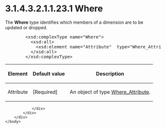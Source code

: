 <html dir="LTR" xmlns:mshelp="http://msdn.microsoft.com/mshelp" xmlns:ddue="http://ddue.schemas.microsoft.com/authoring/2003/5" xmlns:xlink="http://www.w3.org/1999/xlink" xmlns:tool="http://www.microsoft.com/tooltip">
    <head>
        <meta http-equiv="Content-Type" content="text/html; CHARSET=utf-8"></meta>
        <meta name="save" content="history"></meta>
        <title>3.1.4.3.2.1.1.23.1 Where</title>
        <xml>
            <mshelp:toctitle title="3.1.4.3.2.1.1.23.1 Where"></mshelp:toctitle>
            <mshelp:rltitle title="[MS-SSAS]: Where"></mshelp:rltitle>
            <mshelp:keyword index="A" term="88e16515-72db-40f9-9352-5d0f73a5e27e"></mshelp:keyword>
            <mshelp:attr name="DCSext.ContentType" value="open specification"></mshelp:attr>
            <mshelp:attr name="AssetID" value="88e16515-72db-40f9-9352-5d0f73a5e27e"></mshelp:attr>
            <mshelp:attr name="TopicType" value="kbRef"></mshelp:attr>
            <mshelp:attr name="DCSext.Title" value="[MS-SSAS]: Where" />
        </xml>
    </head>
    <body>
        <div id="header">
            <h1 class="heading">3.1.4.3.2.1.1.23.1 Where</h1>
        </div>
        <div id="mainSection">
            <div id="mainBody">
                <div id="allHistory" class="saveHistory"></div>
                <div id="sectionSection0" class="section" name="collapseableSection">
                    

<p>The <b>Where</b> type identifies which members of a
dimension are to be updated or dropped.</p>

<dl>
<dd>
<div><pre>   &lt;xsd:complexType name=&quot;Where&quot;&gt;
     &lt;xsd:all&gt;
       &lt;xsd:element name=&quot;Attribute&quot;  type=&quot;Where_Attribute&quot; /&gt;
     &lt;/xsd:all&gt;
   &lt;/xsd:complexType&gt;
</pre></div>
</dd></dl>

<table>
 <thead>
  <tr>
   <th>
   <p>Element</p>
   </th>
   <th>
   <p>Default value</p>
   </th>
   <th>
   <p>Description</p>
   </th>
  </tr>
 </thead>
 <tr>
  <td>
  <p>Attribute</p>
  </td>
  <td>
  <p>[Required]</p>
  </td>
  <td>
  <p>An object of type <a href="c64067b8-eac6-47d8-b209-8ae9bcacc56a.htm">Where_Attribute</a>.</p>
  </td>
 </tr>
</table>

<p> </p>


                </div>
            </div>
        </div>
    </body>
</html>